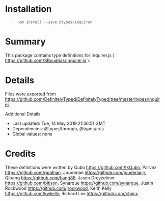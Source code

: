 # Installation
> `npm install --save @types/inquirer`

# Summary
This package contains type definitions for Inquirer.js ( https://github.com/SBoudrias/Inquirer.js ).

# Details
Files were exported from https://github.com/DefinitelyTyped/DefinitelyTyped/tree/master/types/inquirer

Additional Details
 * Last updated: Tue, 14 May 2019 21:36:51 GMT
 * Dependencies: @types/through, @types/rxjs
 * Global values: none

# Credits
These definitions were written by Qubo <https://github.com/tkQubo>, Parvez <https://github.com/ppathan>, Jouderian <https://github.com/jouderianjr>, Qibang <https://github.com/bang88>, Jason Dreyzehner <https://github.com/bitjson>, Synarque <https://github.com/synarque>, Justin Rockwood <https://github.com/jrockwood>, Keith Kelly <https://github.com/kwkelly>, Richard Lea <https://github.com/chigix>.
